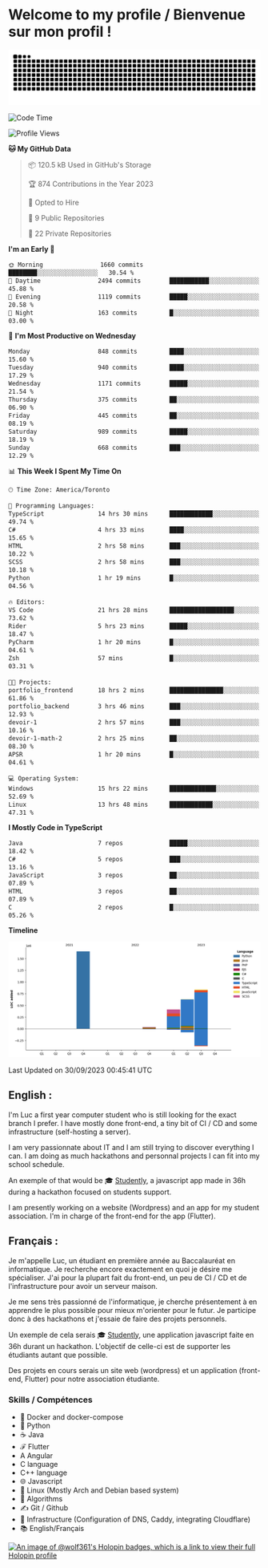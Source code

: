 # Welcome to my profile / Bienvenue sur mon profil !

![snake gif](https://github.com/wolf-361/wolf-361/blob/output/github-contribution-grid-snake.svg)

<!--START_SECTION:waka-->
![Code Time](http://img.shields.io/badge/Code%20Time-380%20hrs%2048%20mins-blue)

![Profile Views](http://img.shields.io/badge/Profile%20Views-0-blue)

**🐱 My GitHub Data** 

> 📦 120.5 kB Used in GitHub's Storage 
 > 
> 🏆 874 Contributions in the Year 2023
 > 
> 💼 Opted to Hire
 > 
> 📜 9 Public Repositories 
 > 
> 🔑 22 Private Repositories 
 > 
**I'm an Early 🐤** 

```text
🌞 Morning                1660 commits        ████████░░░░░░░░░░░░░░░░░   30.54 % 
🌆 Daytime                2494 commits        ███████████░░░░░░░░░░░░░░   45.88 % 
🌃 Evening                1119 commits        █████░░░░░░░░░░░░░░░░░░░░   20.58 % 
🌙 Night                  163 commits         █░░░░░░░░░░░░░░░░░░░░░░░░   03.00 % 
```
📅 **I'm Most Productive on Wednesday** 

```text
Monday                   848 commits         ████░░░░░░░░░░░░░░░░░░░░░   15.60 % 
Tuesday                  940 commits         ████░░░░░░░░░░░░░░░░░░░░░   17.29 % 
Wednesday                1171 commits        █████░░░░░░░░░░░░░░░░░░░░   21.54 % 
Thursday                 375 commits         ██░░░░░░░░░░░░░░░░░░░░░░░   06.90 % 
Friday                   445 commits         ██░░░░░░░░░░░░░░░░░░░░░░░   08.19 % 
Saturday                 989 commits         █████░░░░░░░░░░░░░░░░░░░░   18.19 % 
Sunday                   668 commits         ███░░░░░░░░░░░░░░░░░░░░░░   12.29 % 
```


📊 **This Week I Spent My Time On** 

```text
🕑︎ Time Zone: America/Toronto

💬 Programming Languages: 
TypeScript               14 hrs 30 mins      ████████████░░░░░░░░░░░░░   49.74 % 
C#                       4 hrs 33 mins       ████░░░░░░░░░░░░░░░░░░░░░   15.65 % 
HTML                     2 hrs 58 mins       ███░░░░░░░░░░░░░░░░░░░░░░   10.22 % 
SCSS                     2 hrs 58 mins       ███░░░░░░░░░░░░░░░░░░░░░░   10.18 % 
Python                   1 hr 19 mins        █░░░░░░░░░░░░░░░░░░░░░░░░   04.56 % 

🔥 Editors: 
VS Code                  21 hrs 28 mins      ██████████████████░░░░░░░   73.62 % 
Rider                    5 hrs 23 mins       █████░░░░░░░░░░░░░░░░░░░░   18.47 % 
PyCharm                  1 hr 20 mins        █░░░░░░░░░░░░░░░░░░░░░░░░   04.61 % 
Zsh                      57 mins             █░░░░░░░░░░░░░░░░░░░░░░░░   03.31 % 

🐱‍💻 Projects: 
portfolio_frontend       18 hrs 2 mins       ███████████████░░░░░░░░░░   61.86 % 
portfolio_backend        3 hrs 46 mins       ███░░░░░░░░░░░░░░░░░░░░░░   12.93 % 
devoir-1                 2 hrs 57 mins       ███░░░░░░░░░░░░░░░░░░░░░░   10.16 % 
devoir-1-math-2          2 hrs 25 mins       ██░░░░░░░░░░░░░░░░░░░░░░░   08.30 % 
APSR                     1 hr 20 mins        █░░░░░░░░░░░░░░░░░░░░░░░░   04.61 % 

💻 Operating System: 
Windows                  15 hrs 22 mins      █████████████░░░░░░░░░░░░   52.69 % 
Linux                    13 hrs 48 mins      ████████████░░░░░░░░░░░░░   47.31 % 
```

**I Mostly Code in TypeScript** 

```text
Java                     7 repos             █████░░░░░░░░░░░░░░░░░░░░   18.42 % 
C#                       5 repos             ███░░░░░░░░░░░░░░░░░░░░░░   13.16 % 
JavaScript               3 repos             ██░░░░░░░░░░░░░░░░░░░░░░░   07.89 % 
HTML                     3 repos             ██░░░░░░░░░░░░░░░░░░░░░░░   07.89 % 
C                        2 repos             █░░░░░░░░░░░░░░░░░░░░░░░░   05.26 % 
```



**Timeline**

![Lines of Code chart](https://raw.githubusercontent.com/wolf-361/wolf-361/main/assets/bar_graph.png)


 Last Updated on 30/09/2023 00:45:41 UTC
<!--END_SECTION:waka-->

## English : 

I'm Luc a first year computer student who is still looking for the exact branch I prefer. I have mostly done front-end, a tiny bit of CI / CD and some infrastructure (self-hosting a server).

I am very passionnate about IT and I am still trying to discover everything I can. I am doing as much hackathons and personnal projects I can fit into my school schedule.

An exemple of that would be 🎓 [Studently](https://github.com/wolf-361/Studently-CodeJam12), a javascript app made in 36h during a hackathon focused on students support.

I am presently working on a website (Wordpress) and an app for my student association. I'm in charge of the front-end for the app (Flutter).

## Français :

Je m'appelle Luc, un étudiant en première année au Baccalauréat en informatique. Je recherche encore exactement en quoi je désire me spécialiser. J'ai pour la plupart fait du front-end, un peu de CI / CD et de l'infrastructure pour avoir un serveur maison.

Je me sens très passionné de l'informatique, je cherche présentement à en apprendre le plus possible pour mieux m'orienter pour le futur. Je participe donc à des hackathons et j'essaie de faire des projets personnels.

Un exemple de cela serais 🎓 [Studently](https://github.com/wolf-361/Studently-CodeJam12), une application javascript faite en 36h durant un hackathon. L'objectif de celle-ci est de supporter les étudiants autant que possible.

Des projets en cours serais un site web (wordpress) et un application (front-end, Flutter) pour notre association étudiante.

###  Skills / Compétences

* 🐋 Docker and docker-compose
* 🐍 Python
* ☕ Java
* ℱ Flutter
* A Angular
* C language
* C++ language
* 🌐 Javascript
* 🐧 Linux (Mostly Arch and Debian based system)
* 🧩 Algorithms
* ✍️ Git / Github
* 📜 Infrastructure (Configuration of DNS, Caddy, integrating Cloudflare)
* 📚 English/Français

[![An image of @wolf361's Holopin badges, which is a link to view their full Holopin profile](https://holopin.me/wolf361)](https://holopin.io/@wolf361)


